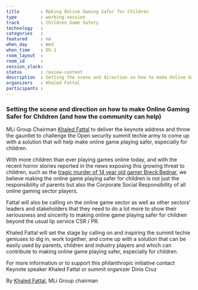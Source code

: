```yaml
---
title        : Making Online Gaming Safer for Children
type         : working-session
track        : Children Game Safety
technology   :
categories   :
featured     : no
when_day     : Wed
when_time    : DS-1
room_layout  :
room_id      :
session_slack:
status       : review-content
description  : Setting the scene and direction on how to make Online Gaming Safer for Children (and how the community can help)
organizers   : Khaled Fattal
participants :
---
```


### Setting the scene and direction on how to make Online Gaming Safer for Children (and how the community can help)

MLi Group Chairman [Khaled Fattal](https://www.linkedin.com/in/khaled-fattal-62a9651/) to deliver the keynote address and throw the gauntlet to challenge the Open security summit techie army to come up with a solution that will help make online game playing safer, especially for children.

With more children than ever playing games online today, and with the recent horror stories reported in the news exposing this growing threat to children, such as the [tragic murder of 14 year old gamer Breck Bednar](http://www.breckfoundation.org/), we believe making the online game playing safer for children is not just the responsibility of parents but also the Corporate Social Responsibility of all online gaming sector players.

Fattal will also be calling on the online game sector as well as other sectors’ leaders and stakeholders that they need to do a lot more to show their seriousness and sincerity to making online game playing safer for children beyond the usual lip service CSR / PR.

Khaled Fattal will set the stage by calling on and inspiring the summit techie geniuses to dig in, work together, and come  up with a solution that can be easily used by parents, children and industry players and which can contribute to making online game playing safer, especially for children.

For more information or to support this philanthropic initiative contact Keynote speaker Khaled Fattal or summit organizer Dinis Cruz

By [Khaled Fattal](https://www.linkedin.com/in/khaled-fattal-62a9651/), MLi Group chairman
